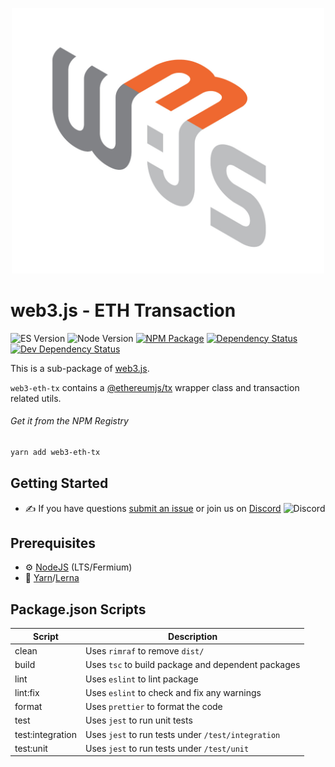 <p align="center">
  <img src="assets/logo/web3js.jpg" width="500" alt="web3.js" />
</p>

# web3.js - ETH Transaction

![ES Version](https://img.shields.io/badge/ES-2020-yellow)
![Node Version](https://img.shields.io/badge/node-14.x-green)
[![NPM Package][npm-image]][npm-url]
[![Dependency Status][deps-image]][deps-url]
[![Dev Dependency Status][deps-dev-image]][deps-dev-url]

This is a sub-package of [web3.js][repo].

`web3-eth-tx` contains a [@ethereumjs/tx](https://github.com/ethereumjs/ethereumjs-monorepo/tree/master/packages/tx) wrapper class and transaction related utils.

###### Get it from the NPM Registry

```bash
yarn add web3-eth-tx
```

## Getting Started

-   :writing_hand: If you have questions [submit an issue](https://github.com/ChainSafe/web3.js/issues/new) or join us on [Discord](https://discord.gg/yjyvFRP)
    ![Discord](https://img.shields.io/discord/593655374469660673.svg?label=Discord&logo=discord)

## Prerequisites

-   :gear: [NodeJS](https://nodejs.org/) (LTS/Fermium)
-   :toolbox: [Yarn](https://yarnpkg.com/)/[Lerna](https://lerna.js.org/)

## Package.json Scripts

| Script           | Description                                        |
| ---------------- | -------------------------------------------------- |
| clean            | Uses `rimraf` to remove `dist/`                    |
| build            | Uses `tsc` to build package and dependent packages |
| lint             | Uses `eslint` to lint package                      |
| lint:fix         | Uses `eslint` to check and fix any warnings        |
| format           | Uses `prettier` to format the code                 |
| test             | Uses `jest` to run unit tests                      |
| test:integration | Uses `jest` to run tests under `/test/integration` |
| test:unit        | Uses `jest` to run tests under `/test/unit`        |

[docs]: http://web3js.readthedocs.io/en/4.0/
[repo]: https://github.com/ethereum/web3.js
[npm-image]: https://img.shields.io/npm/v/web3-core-method.svg
[npm-url]: https://npmjs.org/packages/web3-eth-tx
[deps-image]: https://david-dm.org/ethereum/web3.js/4.x/status.svg?path=tools/web3-eth-tx
[deps-url]: https://david-dm.org/ethereum/web3.js/4.x?path=tools/web3-eth-tx
[deps-dev-image]: https://david-dm.org/ethereum/web3.js/4.x/dev-status.svg?path=tools/web3-eth-tx
[deps-dev-url]: https://david-dm.org/ethereum/web3.js/4.x?type=dev&path=tools/web3-eth-tx
